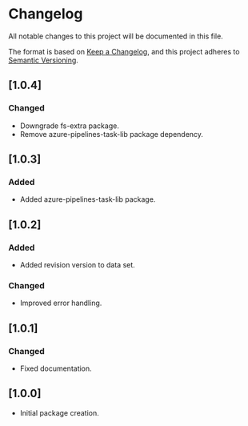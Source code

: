 # Changelog

All notable changes to this project will be documented in this file.

The format is based on [Keep a Changelog](https://keepachangelog.com/en/1.0.0/),
and this project adheres to [Semantic Versioning](https://semver.org/spec/v2.0.0.html).

## [1.0.4]

### Changed

- Downgrade fs-extra package.
- Remove azure-pipelines-task-lib package dependency.

## [1.0.3]

### Added

- Added azure-pipelines-task-lib package.

## [1.0.2]

### Added

- Added revision version to data set.

### Changed

- Improved error handling.

## [1.0.1]

### Changed

- Fixed documentation.

## [1.0.0]

- Initial package creation.
